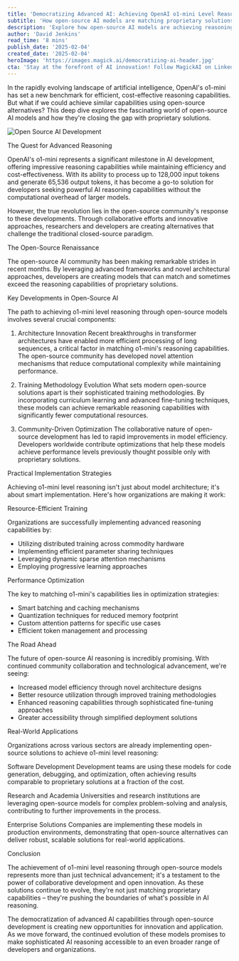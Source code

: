 ```yaml
---
title: 'Democratizing Advanced AI: Achieving OpenAI o1-mini Level Reasoning with Open-Source Models'
subtitle: 'How open-source AI models are matching proprietary solutions in reasoning capabilities'
description: 'Explore how open-source AI models are achieving reasoning capabilities comparable to OpenAI's o1-mini through innovative architectures, advanced training methodologies, and community-driven optimization. Learn about practical implementation strategies and real-world applications across various sectors.'
author: 'David Jenkins'
read_time: '8 mins'
publish_date: '2025-02-04'
created_date: '2025-02-04'
heroImage: 'https://images.magick.ai/democratizing-ai-header.jpg'
cta: 'Stay at the forefront of AI innovation! Follow MagickAI on LinkedIn to join a community of pioneers who are reshaping the future of artificial intelligence through open-source development.'
---
```


In the rapidly evolving landscape of artificial intelligence, OpenAI's o1-mini has set a new benchmark for efficient, cost-effective reasoning capabilities. But what if we could achieve similar capabilities using open-source alternatives? This deep dive explores the fascinating world of open-source AI models and how they're closing the gap with proprietary solutions.

![Open Source AI Development](https://i.magick.ai/PIXE/1738707827467_magick_img.webp)

The Quest for Advanced Reasoning

OpenAI's o1-mini represents a significant milestone in AI development, offering impressive reasoning capabilities while maintaining efficiency and cost-effectiveness. With its ability to process up to 128,000 input tokens and generate 65,536 output tokens, it has become a go-to solution for developers seeking powerful AI reasoning capabilities without the computational overhead of larger models.

However, the true revolution lies in the open-source community's response to these developments. Through collaborative efforts and innovative approaches, researchers and developers are creating alternatives that challenge the traditional closed-source paradigm.

The Open-Source Renaissance

The open-source AI community has been making remarkable strides in recent months. By leveraging advanced frameworks and novel architectural approaches, developers are creating models that can match and sometimes exceed the reasoning capabilities of proprietary solutions.

Key Developments in Open-Source AI

The path to achieving o1-mini level reasoning through open-source models involves several crucial components:

1. Architecture Innovation
   Recent breakthroughs in transformer architectures have enabled more efficient processing of long sequences, a critical factor in matching o1-mini's reasoning capabilities. The open-source community has developed novel attention mechanisms that reduce computational complexity while maintaining performance.

2. Training Methodology Evolution
   What sets modern open-source solutions apart is their sophisticated training methodologies. By incorporating curriculum learning and advanced fine-tuning techniques, these models can achieve remarkable reasoning capabilities with significantly fewer computational resources.

3. Community-Driven Optimization
   The collaborative nature of open-source development has led to rapid improvements in model efficiency. Developers worldwide contribute optimizations that help these models achieve performance levels previously thought possible only with proprietary solutions.

Practical Implementation Strategies

Achieving o1-mini level reasoning isn't just about model architecture; it's about smart implementation. Here's how organizations are making it work:

Resource-Efficient Training

Organizations are successfully implementing advanced reasoning capabilities by:
- Utilizing distributed training across commodity hardware
- Implementing efficient parameter sharing techniques
- Leveraging dynamic sparse attention mechanisms
- Employing progressive learning approaches

Performance Optimization

The key to matching o1-mini's capabilities lies in optimization strategies:
- Smart batching and caching mechanisms
- Quantization techniques for reduced memory footprint
- Custom attention patterns for specific use cases
- Efficient token management and processing

The Road Ahead

The future of open-source AI reasoning is incredibly promising. With continued community collaboration and technological advancement, we're seeing:

- Increased model efficiency through novel architecture designs
- Better resource utilization through improved training methodologies
- Enhanced reasoning capabilities through sophisticated fine-tuning approaches
- Greater accessibility through simplified deployment solutions

Real-World Applications

Organizations across various sectors are already implementing open-source solutions to achieve o1-mini level reasoning:

Software Development
Development teams are using these models for code generation, debugging, and optimization, often achieving results comparable to proprietary solutions at a fraction of the cost.

Research and Academia
Universities and research institutions are leveraging open-source models for complex problem-solving and analysis, contributing to further improvements in the process.

Enterprise Solutions
Companies are implementing these models in production environments, demonstrating that open-source alternatives can deliver robust, scalable solutions for real-world applications.

Conclusion

The achievement of o1-mini level reasoning through open-source models represents more than just technical advancement; it's a testament to the power of collaborative development and open innovation. As these solutions continue to evolve, they're not just matching proprietary capabilities – they're pushing the boundaries of what's possible in AI reasoning.

The democratization of advanced AI capabilities through open-source development is creating new opportunities for innovation and application. As we move forward, the continued evolution of these models promises to make sophisticated AI reasoning accessible to an even broader range of developers and organizations.